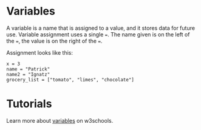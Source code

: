 # Variables

A variable is a name that is assigned to a value, and it stores data for future use. Variable assignment uses a single `=`. The name given is on the left of the `=`, the value is on the right of the `=`.	

Assignment looks like this:

```pycon
x = 3
name = "Patrick"
name2 = "Ignatz"
grocery_list = ["tomato", "limes", "chocolate"]
```

# Tutorials

Learn more about [variables](https://www.w3schools.com/python/python_variables.asp) on w3schools.